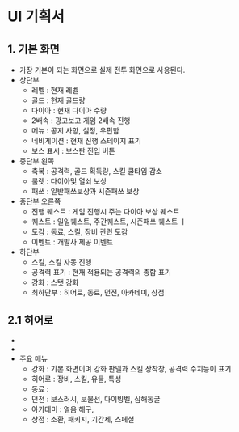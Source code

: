 # UI 기획서
## 1. 기본 화면
- 가장 기본이 되는 화면으로 실제 전투 화면으로 사용된다.
- 상단부
  - 레벨 : 현재 레벨
  - 골드 : 현재 골드량 
  - 다이아 : 현재 다이아 수량
  - 2배속 : 광고보고 게임 2배속 진행
  - 메뉴 : 공지 사항, 설정, 우편함
  - 네비게이션 : 현재 진행 스테이지 표기
  - 보스 표시 : 보스판 진입 버튼
- 중단부 왼쪽
  - 축복 : 공격력, 골드 획득량, 스킬 쿨타임 감소
  - 룰렛 : 다이아및 열쇠 보상
  - 패쓰 : 일반패쓰보상과 시즌패쓰 보상     
- 중단부 오른쪽
  - 진행 퀘스트 : 게임 진행시 주는 다이아 보상 퀘스트
  - 퀘스트 : 일일퀘스트, 주간퀘스트, 시즌패쓰 퀘스트 ㅣ
  - 도감 : 동료, 스킬, 장비 관련 도감
  - 이벤트 : 개발사 제공 이벤트  
- 하단부
  - 스킬, 스킬 자동 진행
  - 공격력 표기 : 현재 적용되는 공격력의 총합 표기
  - 강화 : 스탯 강화
  - 최하단부 : 히어로, 동료, 던전, 아카데미, 상점

## 2.1 히어로
- 
-
- 주요 메뉴 
  - 강화 : 기본 화면이며 강화 판넬과 스킬 장착창, 공격력 수치등이 표기
  - 히어로 : 장비, 스킬, 유물, 특성
  - 동료 :
  - 던전 : 보스러시, 보물선, 다이빙벨, 심해동굴
  - 아카데미 : 얼음 해구,  
  - 상점 : 소환, 패키지, 기간제, 스페셜


